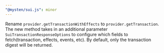 ```yaml
---
"@mysten/sui.js": minor
---
```


Rename `provider.getTransactionWithEffects` to `provider.getTransaction`. The new method takes in an additional parameter `SuiTransactionResponseOptions` to configure which fields to fetch(transaction, effects, events, etc). By default, only the transaction digest will be returned.
